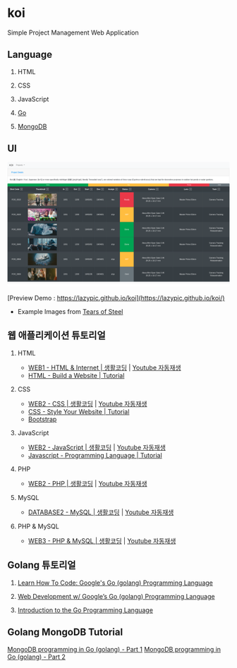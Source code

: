 # koi
Simple Project Management Web Application

## Language

1. HTML

1. CSS

1. JavaScript

1. [Go](https://golang.org/)

1. [MongoDB](https://www.mongodb.com/)


## UI

![Preview](img/preview2.png)

[Preview Demo : https://lazypic.github.io/koi](https://lazypic.github.io/koi/)

- Example Images from [Tears of Steel](https://media.xiph.org/tearsofsteel/)

## 웹 애플리케이션 튜토리얼

1. HTML
    - [WEB1 - HTML & Internet | 생활코딩](https://opentutorials.org/course/3084) | [Youtube 자동재생](https://www.youtube.com/playlist?list=PLuHgQVnccGMDZP7FJ_ZsUrdCGH68ppvPb)
    - [HTML - Build a Website | Tutorial](https://www.youtube.com/playlist?list=PLLAZ4kZ9dFpMSXUYwxDFOvyxlssug29Fu)

1. CSS
    - [WEB2 - CSS | 생활코딩](https://opentutorials.org/course/3086) | [Youtube 자동재생](https://www.youtube.com/playlist?list=PLuHgQVnccGMAnWgUYiAW2cTzSBywFO75B)
    - [CSS - Style Your Website | Tutorial](https://www.youtube.com/playlist?list=PLLAZ4kZ9dFpNO7ScZFr-WTmtcBY3AN1M7)
    - [Bootstrap](https://getbootstrap.com/)

1. JavaScript
    - [WEB2 - JavaScript | 생활코딩](https://opentutorials.org/course/3085) | [Youtube 자동재생](https://www.youtube.com/playlist?list=PLuHgQVnccGMBB348PWRN0fREzYcYgFybf)
    - [Javascript - Programming Language | Tutorial](https://www.youtube.com/playlist?list=PLLAZ4kZ9dFpPQbcrA-SzALJeFm23tPrAI)

1. PHP
    - [WEB2 - PHP | 생활코딩](https://opentutorials.org/course/3130) | [Youtube 자동재생](https://www.youtube.com/playlist?list=PLuHgQVnccGMAMMNByX8Bf1BkVrShBhj1I)


1. MySQL
    - [DATABASE2 - MySQL | 생활코딩](https://opentutorials.org/course/3161) | [Youtube 자동재생](https://www.youtube.com/playlist?list=PLuHgQVnccGMCgrP_9HL3dAcvdt8qOZxjW)


1. PHP & MySQL
    - [WEB3 - PHP & MySQL | 생활코딩](https://opentutorials.org/course/3167) | [Youtube 자동재생](https://www.youtube.com/playlist?list=PLuHgQVnccGMA5836CvWfieEQy0T0ov6Jh)

## Golang 튜토리얼

1. [Learn How To Code: Google's Go (golang) Programming Language](https://www.udemy.com/learn-how-to-code/)

1. [Web Development w/ Google’s Go (golang) Programming Language](https://www.udemy.com/go-programming-language/)

1. [Introduction to the Go Programming Language](https://pythonprogramming.net/go/introduction-go-language-programming-tutorial/)

## Golang MongoDB Tutorial


[MongoDB programming in Go (golang) - Part 1](https://www.youtube.com/watch?v=WjbeukMQP2E&list=PL0aDKsruoiW2jac2D2flxZofQLfEOc2GU&index=20)
[MongoDB programming in Go (golang) - Part 2](https://www.youtube.com/watch?v=3feOIdbq2LQ&list=PL0aDKsruoiW2jac2D2flxZofQLfEOc2GU&index=22)
